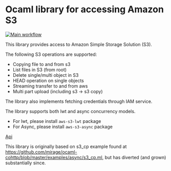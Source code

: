 # Ocaml library for accessing Amazon S3

[![Main workflow](https://github.com/andersfugmann/aws-s3/actions/workflows/workflow.yml/badge.svg)](https://github.com/andersfugmann/aws-s3/actions/workflows/workflow.yml)


This library provides access to Amazon Simple Storage Solution (S3).

The following S3 operations are supported:
* Copying file to and from s3
* List files in S3 (from root)
* Delete single/multi object in S3
* HEAD operation on single objects
* Streaming transfer to and from aws
* Multi part upload (including s3 -> s3 copy)

The library also implements fetching credentials through IAM service.

The library supports both lwt and async concurrency models.
* For lwt, please install `aws-s3-lwt` package
* For Async, please install `aws-s3-async` package

[Api](https://andersfugmann.github.io/aws-s3/)

This library is originally based on s3_cp example found at
https://github.com/mirage/ocaml-cohttp/blob/master/examples/async/s3_cp.ml,
but has diverted (and grown) substantially since.

